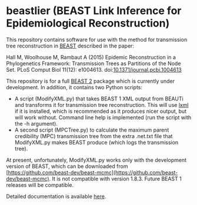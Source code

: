 beastlier (BEAST Link Inference for Epidemiological Reconstruction)
========

This repository contains software for use with the method for transmission tree reconstruction in [BEAST](http://beast.bio.ed.ac.uk/) described in the paper:

Hall M, Woolhouse M, Rambaut A (2015) Epidemic Reconstruction in a Phylogenetics Framework: Transmission Trees as Partitions of the Node Set. PLoS Comput Biol 11(12): e1004613. doi:[10.1371/journal.pcbi.1004613](http://dx.doi.org/10.1371/journal.pcbi.1004613)

This repository is for a full [BEAST 2](http://beast2.org/) package which is currently under development. In addition, it contains two Python scripts:

* A script (ModifyXML.py) that takes BEAST 1 XML output from BEAUTi and transforms it for transmission tree reconstruction. This will use [lxml](http://lxml.de/) if it is installed, which is recommended as it produces nicer output, but will work without. Command line help is implemented (run the script with the -h argument).
* A second script (MPCTree.py) to calculate the maximum parent credibility (MPC) transmission tree from the extra .net.txt file that ModifyXML.py makes BEAST produce (which logs the transmission tree).

At present, unfortunately, ModifyXML.py works only with the development version of BEAST, which can be downloaded from [https://github.com/beast-dev/beast-mcmc](https://github.com/beast-dev/beast-mcmc). It is not compatible with version 1.8.3. Future BEAST 1 releases will be compatible.

Detailed documentation is available [here](https://github.com/twoseventwo/beastlier/blob/master/guide.pdf).
